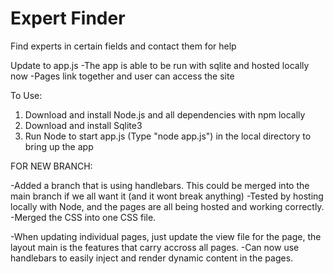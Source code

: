 # Expert Finder
Find experts in certain fields and contact them for help


Update to app.js
-The app is able to be run with sqlite and hosted locally now
-Pages link together and user can access the site

To Use:
1. Download and install Node.js and all dependencies with npm locally
2. Download and install Sqlite3
3. Run Node to start app.js (Type "node app.js") in the local directory to bring up the app 


FOR NEW BRANCH:

-Added a branch that is using handlebars. This could be merged into the main branch if we all want it (and it wont break anything)
-Tested by hosting locally with Node, and the pages are all being hosted and working correctly.
-Merged the CSS into one CSS file.

-When updating individual pages, just update the view file for the page, the layout main is the features that carry accross all pages. 
-Can now use handlebars to easily inject and render dynamic content in the pages.

